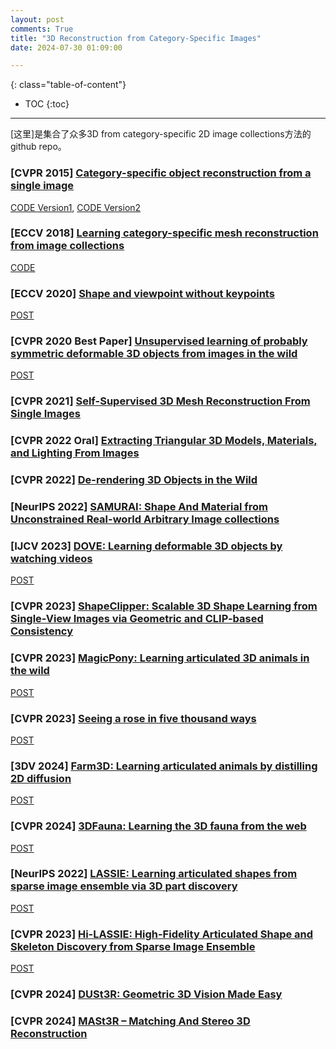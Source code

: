 ```yaml
---
layout: post
comments: True
title: "3D Reconstruction from Category-Specific Images"
date: 2024-07-30 01:09:00

---
```


<!--more-->

{: class="table-of-content"}
* TOC
{:toc}

---

[这里]是集合了众多3D from category-specific 2D image collections方法的github repo。

### \[**CVPR 2015**\] [Category-specific object reconstruction from a single image](https://openaccess.thecvf.com/content_cvpr_2015/papers/Kar_Category-Specific_Object_Reconstruction_2015_CVPR_paper.pdf)

[CODE Version1](https://github.com/akar43/CategoryShapes), [CODE Version2](https://github.com/DefUs3r/Category-Specific-Object-Reconstruction)

### \[**ECCV 2018**\] [Learning category-specific mesh reconstruction from image collections](https://openaccess.thecvf.com/content_ECCV_2018/papers/Angjoo_Kanazawa_Learning_Category-Specific_Mesh_ECCV_2018_paper.pdf)

[CODE](https://github.com/akanazawa/cmr)

### \[**ECCV 2020**\] [Shape and viewpoint without keypoints](https://shubham-goel.github.io/ucmr/)

[POST](https://shubham-goel.github.io/ucmr/)

### \[**CVPR 2020 Best Paper**\] [Unsupervised learning of probably symmetric deformable 3D objects from images in the wild](https://elliottwu.com/projects/20_unsup3d/)

[POST](https://elliottwu.com/projects/20_unsup3d/)

### \[**CVPR 2021**\] [Self-Supervised 3D Mesh Reconstruction From Single Images](https://github.com/dvlab-research/SMR)

### \[**CVPR 2022 Oral**\] [Extracting Triangular 3D Models, Materials, and Lighting From Images](https://nvlabs.github.io/nvdiffrec/)

### \[**CVPR 2022**\] [De-rendering 3D Objects in the Wild](https://www.robots.ox.ac.uk/~vgg/research/derender3d/)

### \[**NeurIPS 2022**\] [SAMURAI: Shape And Material from Unconstrained Real-world Arbitrary Image collections](https://github.com/google/samurai)

### \[**IJCV 2023**\] [DOVE: Learning deformable 3D objects by watching videos](https://link.springer.com/content/pdf/10.1007/s11263-023-01819-5.pdf)

[POST](https://dove3d.github.io/)

### \[**CVPR 2023**\] [ShapeClipper: Scalable 3D Shape Learning from Single-View Images via Geometric and CLIP-based Consistency](https://zixuanh.com/projects/shapeclipper.html)

### \[**CVPR 2023**\] [MagicPony: Learning articulated 3D animals in the wild](https://3dmagicpony.github.io/)

[POST](https://3dmagicpony.github.io/)

### \[**CVPR 2023**\] [Seeing a rose in five thousand ways](https://ai.stanford.edu/~yzzhang/projects/rose/)

[POST](https://ai.stanford.edu/~yzzhang/projects/rose/)

### \[**3DV 2024**\] [Farm3D: Learning articulated animals by distilling 2D diffusion](https://farm3d.github.io/)

[POST](https://farm3d.github.io/)

### \[**CVPR 2024**\] [3DFauna: Learning the 3D fauna from the web](https://kyleleey.github.io/3DFauna/)

[POST](https://kyleleey.github.io/3DFauna/)

### \[**NeurIPS 2022**\] [LASSIE: Learning articulated shapes from sparse image ensemble via 3D part discovery](https://chhankyao.github.io/lassie/)

[POST](https://chhankyao.github.io/lassie/)

### \[**CVPR 2023**\] [Hi-LASSIE: High-Fidelity Articulated Shape and Skeleton Discovery from Sparse Image Ensemble](https://chhankyao.github.io/hi-lassie/)

[POST](https://chhankyao.github.io/hi-lassie/)

### \[**CVPR 2024**\] [DUSt3R: Geometric 3D Vision Made Easy](https://europe.naverlabs.com/research/publications/dust3r-geometric-3d-vision-made-easy/)

### \[**CVPR 2024**\] [MASt3R – Matching And Stereo 3D Reconstruction](https://europe.naverlabs.com/blog/mast3r-matching-and-stereo-3d-reconstruction/)
